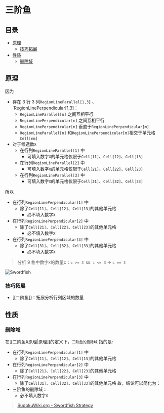 # 三阶鱼

<!-- START doctoc generated TOC please keep comment here to allow auto update -->
<!-- DON'T EDIT THIS SECTION, INSTEAD RE-RUN doctoc TO UPDATE -->
## 目录

- [原理](#%E5%8E%9F%E7%90%86)
  - [技巧拓展](#%E6%8A%80%E5%B7%A7%E6%8B%93%E5%B1%95)
- [性质](#%E6%80%A7%E8%B4%A8)
  - [删除域](#%E5%88%A0%E9%99%A4%E5%9F%9F)

<!-- END doctoc generated TOC please keep comment here to allow auto update -->

## 原理

因为
- 存在 3 行 3 列`RegionLineParallel[1,3]` 、`RegionLinePerpendicular[1,3]：
	- `RegionLineParallel[n]` 之间互相平行
	- `RegionLinePerpendicular[n]` 之间互相平行
	- `RegionLinePerpendicular[n]` 垂直于`RegionLinePerpendicular[m]`
	- `RegionLineParallel[n]` 和`RegionLinePerpendicular[m]`相交于单元格`Cell[nm]`
- 对于候选数`X`
	- 在行列`RegionLineParallel[1]` 中
		- 可填入数字`X`的单元格仅限于`Cell[11]`、`Cell[12]`、`Cell[13]`
	- 在行列`RegionLineParallel[2]` 中
		- 可填入数字`X`的单元格仅限于`Cell[21]`、`Cell[22]`、`Cell[23]`
	- 在行列`RegionLineParallel[3]` 中
		- 可填入数字`X`的单元格仅限于`Cell[31]`、`Cell[32]`、`Cell[33]`

所以
- 在行列`RegionLinePerpendicular[1]` 中
	- 除了`Cell[11]`、`Cell[12]`、`Cell[13]`的其他单元格
		- 必不填入数字`X`
- 在行列`RegionLinePerpendicular[2]` 中
	- 除了`Cell[21]`、`Cell[22]`、`Cell[23]`的其他单元格
		- 必不填入数字`X`
- 在行列`RegionLinePerpendicular[3]` 中
	- 除了`Cell[31]`、`Cell[32]`、`Cell[33]`的其他单元格
		- 必不填入数字`X`

> 分析 9 格中数字`X`的数量c：`c >= 3 && c <= 3` → `c == 3`

![Swordfish](https://www.sudokuwiki.org/PuzImages/SFdiag1.png)

### 技巧拓展

- [[二阶鱼]]：拓展分析行列区域的数量

## 性质

### 删除域

在[[二阶鱼#原理|原理]]的定义下，`三阶鱼的删除域` 指的是:
- 在行列`RegionLinePerpendicular[1]` 中
	- 除了`Cell[11]`、`Cell[12]`、`Cell[13]`的其他单元格
- 在行列`RegionLinePerpendicular[2]` 中
	- 除了`Cell[21]`、`Cell[22]`、`Cell[23]`的其他单元格
- 在行列`RegionLinePerpendicular[3]` 中
	- 除了`Cell[31]`、`Cell[32]`、`Cell[33]`的其他单元格
故，结论可以简化为：
- 三阶鱼的删除域：
	- 必不填入数字`X`

> [SudokuWiki.org - Swordfish Strategy](https://www.sudokuwiki.org/Sword_Fish_Strategy)
